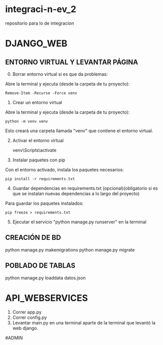 # integraci-n-ev_2
repositorio para lo de integracion

# DJANGO_WEB

## ENTORNO VIRTUAL Y LEVANTAR PÁGINA

0. Borrar entorno virtual si es que da problemas:

Abre la terminal y ejecuta (desde la carpeta de tu proyecto):

    Remove-Item -Recurse -Force venv

1. Crear un entorno virtual

Abre la terminal y ejecuta (desde la carpeta de tu proyecto):

    python -m venv venv

Esto creará una carpeta llamada "venv" que contiene el entorno virtual.

2. Activar el entorno virtual

    venv\Scripts\activate

3. Instalar paquetes con pip

Con el entorno activado, instala los paquetes necesarios:

    pip install -r requirements.txt

4. Guardar dependencias en requirements.txt (opcional)(obligatorio si es que se instalan nuevas dependencias a lo largo del proyecto)

Para guardar los paquetes instalados:

    pip freeze > requirements.txt

5. Ejecutar el servicio "python manage.py runserver" en la terminal

## CREACIÓN DE BD

python manage.py makemigrations
python manage.py migrate

## POBLADO DE TABLAS

python manage.py loaddata datos.json

# API_WEBSERVICES

1. Correr app.py
2. Correr config.py
3. Levantar main.py en una terminal aparte de la terminal que levantó la web django.

#ADMIN
<!-- admin
usuario: Admin
contraseña: 9j/&2tR3
correo: fab.gonzaleza@duocuc.cl -->